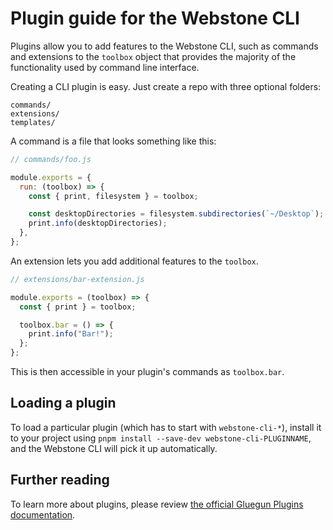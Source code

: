 # Plugin guide for the Webstone CLI

Plugins allow you to add features to the Webstone CLI, such as commands and
extensions to the `toolbox` object that provides the majority of the functionality
used by command line interface.

Creating a CLI plugin is easy. Just create a repo with three optional folders:

```
commands/
extensions/
templates/
```

A command is a file that looks something like this:

```js
// commands/foo.js

module.exports = {
  run: (toolbox) => {
    const { print, filesystem } = toolbox;

    const desktopDirectories = filesystem.subdirectories(`~/Desktop`);
    print.info(desktopDirectories);
  },
};
```

An extension lets you add additional features to the `toolbox`.

```js
// extensions/bar-extension.js

module.exports = (toolbox) => {
  const { print } = toolbox;

  toolbox.bar = () => {
    print.info("Bar!");
  };
};
```

This is then accessible in your plugin's commands as `toolbox.bar`.

## Loading a plugin

To load a particular plugin (which has to start with `webstone-cli-*`),
install it to your project using `pnpm install --save-dev webstone-cli-PLUGINNAME`,
and the Webstone CLI will pick it up automatically.

## Further reading

To learn more about plugins, please review [the official Gluegun Plugins documentation](https://infinitered.github.io/gluegun/#/plugins).
